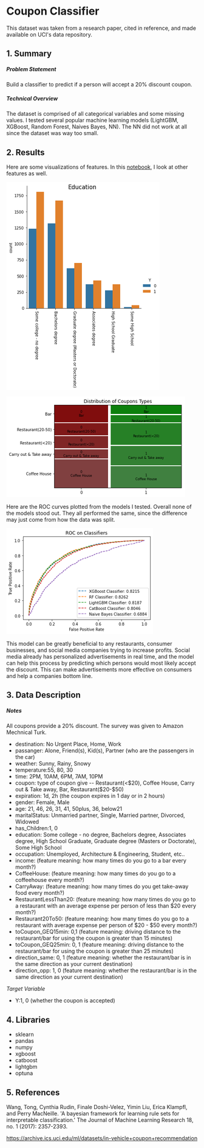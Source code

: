 # Coupon Classifier
This dataset was taken from a research paper, cited in reference, and made available on UCI's data repository.  

## 1. Summary 

##### Problem Statement
Build a classifier to predict if a person will accept a 20% discount coupon. 

##### Technical Overview
The dataset is comprised of all categorical variables and some missing values. I tested several popular machine learning models (LightGBM, XGBoost, Random Forest, Naives Bayes, NN). The NN did not work at all since the dataset was way too small.

## 2. Results

Here are some visualizations of features. In this [notebook](https://github.com/victorvvu/Coupon_Classifier/blob/main/coupon_eda.ipynb), I look at other features as well.

![education](https://github.com/victorvvu/Coupon_Classifier/blob/main/images/coupon_education.png?raw=true)


![mosaic](https://github.com/victorvvu/Coupon_Classifier/blob/main/images/coupon_mosaic.png?raw=true)

Here are the ROC curves plotted from the models I tested. Overall none of the models stood out. They all performed the same, since the difference may just come from how the data was split.

![roc](https://github.com/victorvvu/Coupon_Classifier/blob/main/images/coupon_clfers.png?raw=true)


This model can be greatly beneficial to any restaurants, consumer businesses, and social media companies trying to increase profits. Social media already has personalized advertisements in real time, and the model can help this process by predicting which persons would most likely accept the discount. This can make advertisements more effective on consumers and help a companies bottom line.


## 3. Data Description

##### Notes
All coupons provide a 20% discount. The survey was given to Amazon Mechnical Turk.

- destination: No Urgent Place, Home, Work
- passanger: Alone, Friend(s), Kid(s), Partner (who are the passengers in the car)
- weather: Sunny, Rainy, Snowy
- temperature:55, 80, 30
- time: 2PM, 10AM, 6PM, 7AM, 10PM
- coupon: type of coupon give -- Restaurant(<$20), Coffee House, Carry out & Take away, Bar, Restaurant($20-$50)
- expiration: 1d, 2h (the coupon expires in 1 day or in 2 hours)
- gender: Female, Male
- age: 21, 46, 26, 31, 41, 50plus, 36, below21
- maritalStatus: Unmarried partner, Single, Married partner, Divorced, Widowed
- has_Children:1, 0
- education: Some college - no degree, Bachelors degree, Associates degree, High School Graduate, Graduate degree (Masters or Doctorate), Some High School
- occupation: Unemployed, Architecture & Engineering, Student, etc..
- income: (feature meaning: how many times do you go to a bar every month?)
- CoffeeHouse: (feature meaning: how many times do you go to a coffeehouse every month?)
- CarryAway: (feature meaning: how many times do you get take-away food every month?)
- RestaurantLessThan20: (feature meaning: how many times do you go to a restaurant with an average expense per person of less than $20 every month?)
- Restaurant20To50:  (feature meaning: how many times do you go to a restaurant with average expense per person of $20 - $50 every month?)
- toCoupon_GEQ15min: 0,1 (feature meaning: driving distance to the restaurant/bar for using the coupon is greater than 15 minutes)
- toCoupon_GEQ25min: 0, 1 (feature meaning: driving distance to the restaurant/bar for using the coupon is greater than 25 minutes)
- direction_same: 0, 1 (feature meaning: whether the restaurant/bar is in the same direction as your current destination)
- direction_opp: 1, 0 (feature meaning: whether the restaurant/bar is in the same direction as your current destination)

*Target Variable*
- Y:1, 0 (whether the coupon is accepted)

  
## 4. Libraries
- sklearn
- pandas
- numpy
- xgboost
- catboost
- lightgbm
- optuna

## 5. References
Wang, Tong, Cynthia Rudin, Finale Doshi-Velez, Yimin Liu, Erica Klampfl, and Perry MacNeille. 'A bayesian framework for learning rule sets for interpretable classification.' The Journal of Machine Learning Research 18, no. 1 (2017): 2357-2393.

https://archive.ics.uci.edu/ml/datasets/in-vehicle+coupon+recommendation
